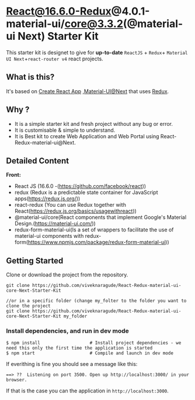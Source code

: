 # React@16.6.0-Redux@4.0.1-material-ui/core@3.3.2(@material-ui Next) Starter Kit

This starter kit is designet to give for **up-to-date** `ReactJS` + `Redux`+ `Material UI Next`+`react-router v4` react projects.

## What is this?
It's based on [Create React App](https://github.com/facebookincubator/create-react-app) ,[Material-UI@Next](https://material-ui.com/) that uses [Redux](https://redux.js.org).

## Why ?

* It is a simple starter kit and fresh project without any bug or error.
* It is customisable & simple to understand.
* It is Best kit to create Web Application and Web Portal using React-Redux-material-ui@Next.


## Detailed Content

**Front:**
* React JS (16.6.0 -(https://github.com/facebook/react))
* redux (Redux is a predictable state container for JavaScript apps(https://redux.js.org/))
* react-redux (You can use Redux together with React(https://redux.js.org/basics/usagewithreact))
* @material-ui/core(React components that implement Google's Material Design.(https://material-ui.com/))
* redux-form-material-ui(Is a set of wrappers to facilitate the use of material-ui components with redux-form(https://www.npmjs.com/package/redux-form-material-ui))


## Getting Started

Clone or download the project from the repository. 

```
git clone https://github.com/viveknaragude/React-Redux-material-ui-core-Next-Starter-Kit

//or in a specific folder (change my_folter to the folder you want to clone the project
git clone https://github.com/viveknaragude/React-Redux-material-ui-core-Next-Starter-Kit my_folder
```

### Install dependencies, and run in dev mode

```
$ npm install                   # Install project dependencies - we need this only the first time the application is started
$ npm start                     # Compile and launch in dev mode
```
If everithing is fine you should see a message like this:
```
==> ??  Listening on port 3500. Open up http://localhost:3000/ in your browser.
```
If that is the case you can the application in `http://localhost:3000`.